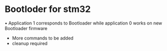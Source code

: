 # Bootloder for stm32

• Application 1 corresponds to Bootloader while application 0 works on new Bootloader firmware   
  - More commands to be added
  - cleanup required
  
